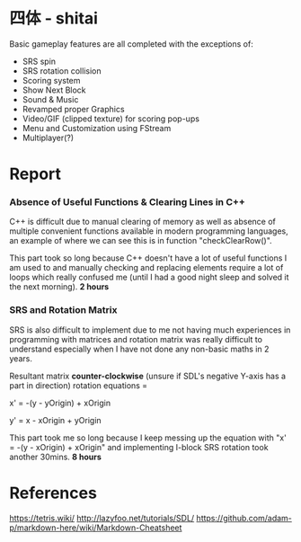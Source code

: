 # 四体 - shitai

Basic gameplay features are all completed with the exceptions of:
- SRS spin
- SRS rotation collision
- Scoring system
- Show Next Block
- Sound & Music
- Revamped proper Graphics
- Video/GIF (clipped texture) for scoring pop-ups
- Menu and Customization using FStream
- Multiplayer(?)

# Report
### Absence of Useful Functions & Clearing Lines in C++
C++ is difficult due to manual clearing of memory as well as absence of multiple convenient functions available in modern programming languages, an example of where we can see this is in function "checkClearRow()".

This part took so long because C++ doesn't have a lot of useful functions I am used to and manually checking and replacing elements require a lot of loops which really confused me (until I had a good night sleep and solved it the next morning).
**2 hours**

### SRS and Rotation Matrix
SRS is also difficult to implement due to me not having much experiences in programming with matrices and rotation matrix was really difficult to understand especially when I have not done any non-basic maths in 2 years.

Resultant matrix __counter-clockwise__ (unsure if SDL's negative Y-axis has a part in direction) rotation equations = 

x' = -(y - yOrigin) + xOrigin

y' = x - xOrigin + yOrigin

This part took me so long because I keep messing up the equation with "x' = -(y - xOrigin) + xOrigin" and implementing I-block SRS rotation took another 30mins.
**8 hours**

# References
https://tetris.wiki/
http://lazyfoo.net/tutorials/SDL/
https://github.com/adam-p/markdown-here/wiki/Markdown-Cheatsheet
